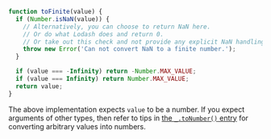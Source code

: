 ```javascript
function toFinite(value) {
  if (Number.isNaN(value)) {
    // Alternatively, you can choose to return NaN here.
    // Or do what Lodash does and return 0.
    // Or take out this check and not provide any explicit NaN handling code.
    throw new Error('Can not convert NaN to a finite number.');
  }

  if (value === -Infinity) return -Number.MAX_VALUE;
  if (value === Infinity) return Number.MAX_VALUE;
  return value;
}
```

The above implementation expects `value` to be a number. If you expect arguments of other types, then refer to tips in [the `_.toNumber()` entry](#!/nolodash/toNumber) for converting arbitrary values into numbers.
